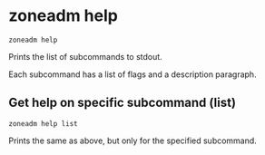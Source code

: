 # zoneadm help

	zoneadm help

Prints the list of subcommands to stdout.

Each subcommand has a list of flags and a description paragraph.


## Get help on specific subcommand (list)

	zoneadm help list

Prints the same as above, but only for the specified subcommand.
